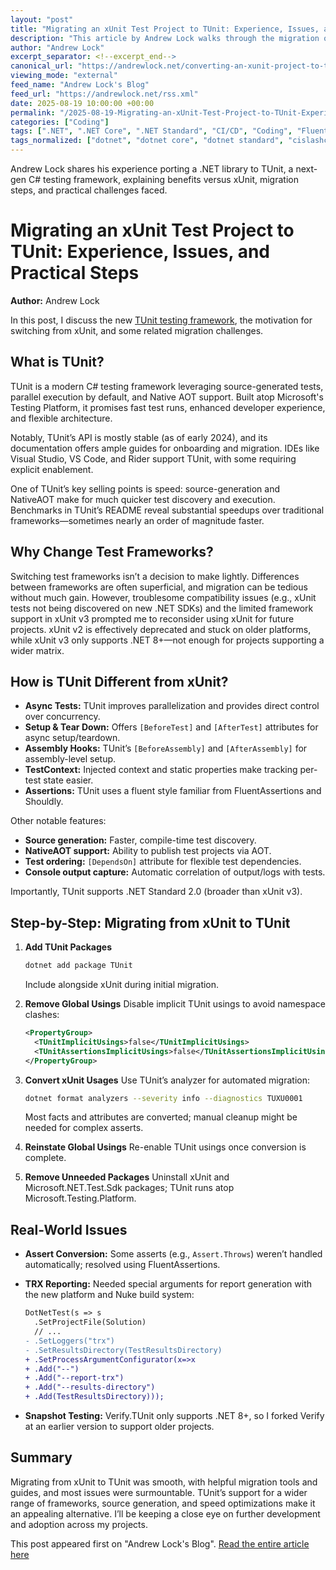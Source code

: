 ```yaml
---
layout: "post"
title: "Migrating an xUnit Test Project to TUnit: Experience, Issues, and Practical Steps"
description: "This article by Andrew Lock walks through the migration of an open source .NET library from xUnit to the new TUnit testing framework. It covers key TUnit features, reasons for switching from xUnit, substantial differences between frameworks, and a step-by-step conversion approach—including real-world challenges and solutions for CI and snapshot testing."
author: "Andrew Lock"
excerpt_separator: <!--excerpt_end-->
canonical_url: "https://andrewlock.net/converting-an-xunit-project-to-tunit/"
viewing_mode: "external"
feed_name: "Andrew Lock's Blog"
feed_url: "https://andrewlock.net/rss.xml"
date: 2025-08-19 10:00:00 +00:00
permalink: "/2025-08-19-Migrating-an-xUnit-Test-Project-to-TUnit-Experience-Issues-and-Practical-Steps.html"
categories: ["Coding"]
tags: [".NET", ".NET Core", ".NET Standard", "CI/CD", "Coding", "FluentAssertions", "IDE Support", "Microsoft.Testing.Platform", "MSTest", "NativeAOT", "Nuke Build System", "NUnit", "Posts", "Snapshot Testing", "Source Generators", "Test Automation", "Test Migration", "Testing", "Testing Frameworks", "TRX Test Reports", "TUnit", "Verify", "xUnit"]
tags_normalized: ["dotnet", "dotnet core", "dotnet standard", "cislashcd", "coding", "fluentassertions", "ide support", "microsoftdottestingdotplatform", "mstest", "nativeaot", "nuke build system", "nunit", "posts", "snapshot testing", "source generators", "test automation", "test migration", "testing", "testing frameworks", "trx test reports", "tunit", "verify", "xunit"]
---
```


Andrew Lock shares his experience porting a .NET library to TUnit, a next-gen C# testing framework, explaining benefits versus xUnit, migration steps, and practical challenges faced.<!--excerpt_end-->

# Migrating an xUnit Test Project to TUnit: Experience, Issues, and Practical Steps

**Author:** Andrew Lock

In this post, I discuss the new [TUnit testing framework](https://github.com/thomhurst/TUnit), the motivation for switching from xUnit, and some related migration challenges.

## What is TUnit?

TUnit is a modern C# testing framework leveraging source-generated tests, parallel execution by default, and Native AOT support. Built atop Microsoft's Testing Platform, it promises fast test runs, enhanced developer experience, and flexible architecture.

Notably, TUnit’s API is mostly stable (as of early 2024), and its documentation offers ample guides for onboarding and migration. IDEs like Visual Studio, VS Code, and Rider support TUnit, with some requiring explicit enablement.

One of TUnit’s key selling points is speed: source-generation and NativeAOT make for much quicker test discovery and execution. Benchmarks in TUnit’s README reveal substantial speedups over traditional frameworks—sometimes nearly an order of magnitude faster.

## Why Change Test Frameworks?

Switching test frameworks isn’t a decision to make lightly. Differences between frameworks are often superficial, and migration can be tedious without much gain. However, troublesome compatibility issues (e.g., xUnit tests not being discovered on new .NET SDKs) and the limited framework support in xUnit v3 prompted me to reconsider using xUnit for future projects. xUnit v2 is effectively deprecated and stuck on older platforms, while xUnit v3 only supports .NET 8+—not enough for projects supporting a wider matrix.

## How is TUnit Different from xUnit?

- **Async Tests:** TUnit improves parallelization and provides direct control over concurrency.
- **Setup & Tear Down:** Offers `[BeforeTest]` and `[AfterTest]` attributes for async setup/teardown.
- **Assembly Hooks:** TUnit’s `[BeforeAssembly]` and `[AfterAssembly]` for assembly-level setup.
- **TestContext:** Injected context and static properties make tracking per-test state easier.
- **Assertions:** TUnit uses a fluent style familiar from FluentAssertions and Shouldly.

Other notable features:

- **Source generation:** Faster, compile-time test discovery.
- **NativeAOT support:** Ability to publish test projects via AOT.
- **Test ordering:** `[DependsOn]` attribute for flexible test dependencies.
- **Console output capture:** Automatic correlation of output/logs with tests.

Importantly, TUnit supports .NET Standard 2.0 (broader than xUnit v3).

## Step-by-Step: Migrating from xUnit to TUnit

1. **Add TUnit Packages**

   ```bash
   dotnet add package TUnit
   ```

   Include alongside xUnit during initial migration.

2. **Remove Global Usings**
   Disable implicit TUnit usings to avoid namespace clashes:

   ```xml
   <PropertyGroup>
     <TUnitImplicitUsings>false</TUnitImplicitUsings>
     <TUnitAssertionsImplicitUsings>false</TUnitAssertionsImplicitUsings>
   </PropertyGroup>
   ```

3. **Convert xUnit Usages**
   Use TUnit’s analyzer for automated migration:

   ```bash
   dotnet format analyzers --severity info --diagnostics TUXU0001
   ```

   Most facts and attributes are converted; manual cleanup might be needed for complex asserts.

4. **Reinstate Global Usings**
   Re-enable TUnit usings once conversion is complete.

5. **Remove Unneeded Packages**
   Uninstall xUnit and Microsoft.NET.Test.Sdk packages; TUnit runs atop Microsoft.Testing.Platform.

## Real-World Issues

- **Assert Conversion:** Some asserts (e.g., `Assert.Throws`) weren’t handled automatically; resolved using FluentAssertions.
- **TRX Reporting:** Needed special arguments for report generation with the new platform and Nuke build system:

   ```diff
   DotNetTest(s => s
     .SetProjectFile(Solution)
     // ...
   - .SetLoggers("trx")
   - .SetResultsDirectory(TestResultsDirectory)
   + .SetProcessArgumentConfigurator(x=>x
   + .Add("--")
   + .Add("--report-trx")
   + .Add("--results-directory")
   + .Add(TestResultsDirectory)));
   ```

- **Snapshot Testing:** Verify.TUnit only supports .NET 8+, so I forked Verify at an earlier version to support older projects.

## Summary

Migrating from xUnit to TUnit was smooth, with helpful migration tools and guides, and most issues were surmountable. TUnit’s support for a wider range of frameworks, source generation, and speed optimizations make it an appealing alternative. I’ll be keeping a close eye on further development and adoption across my projects.

This post appeared first on "Andrew Lock's Blog". [Read the entire article here](https://andrewlock.net/converting-an-xunit-project-to-tunit/)
